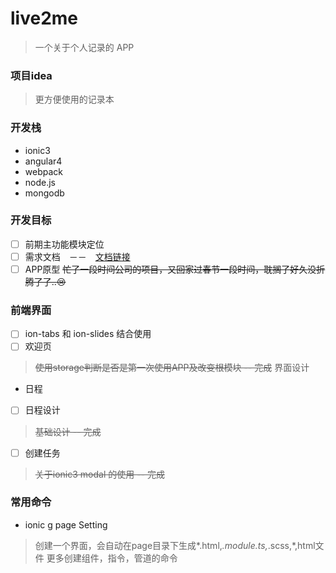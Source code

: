 # live2me

> 一个关于个人记录的 APP


### 项目idea

> 更方便使用的记录本

### 开发栈

* ionic3
* angular4
* webpack
* node.js
* mongodb

### 开发目标

- [ ] 前期主功能模块定位
- [ ] 需求文档　－－　[文档链接](https://luoshilu.gitbooks.io/live2me-demand/content/)
- [ ] APP原型
~~忙了一段时间公司的项目，又回家过春节一段时间，耽搁了好久没折腾了了..:cry:~~

### 前端界面
- [ ] ion-tabs 和 ion-slides 结合使用
- [ ] 欢迎页
> ~~使用storage判断是否是第一次使用APP及改变根模块 -- 完成~~
> 界面设计
* 日程
- [ ] 日程设计
> ~~基础设计 -- 完成~~
- [ ] 创建任务
> ~~关于ionic3 modal 的使用 -- 完成~~
### 常用命令
* ionic g page Setting
> 创建一个界面，会自动在page目录下生成*.html,*.module.ts,*.scss,*,html文件
更多创建组件，指令，管道的命令
[](https://ionicframework.com/docs/cli/generate/)
